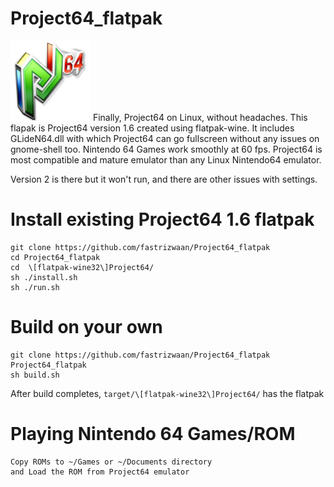 # Project64_flatpak
![](https://github.com/fastrizwaan/Project64_flatpak/blob/main/Project64_v164/icon.png)
Finally, Project64 on Linux, without headaches.
This flapak is Project64 version 1.6 created using flatpak-wine. It includes GLideN64.dll with which Project64 can go fullscreen without any issues on gnome-shell too.
Nintendo 64 Games work smoothly at 60 fps. 
Project64 is most compatible and mature emulator than any Linux Nintendo64 emulator.

Version 2 is there but it won't run, and there are other issues with settings.

# Install existing Project64 1.6 flatpak
```
git clone https://github.com/fastrizwaan/Project64_flatpak
cd Project64_flatpak
cd  \[flatpak-wine32\]Project64/
sh ./install.sh 
sh ./run.sh
```
# Build on your own
```
git clone https://github.com/fastrizwaan/Project64_flatpak
Project64_flatpak
sh build.sh
```
After build completes, `target/\[flatpak-wine32\]Project64/` has the flatpak

# Playing Nintendo 64 Games/ROM
```
Copy ROMs to ~/Games or ~/Documents directory
and Load the ROM from Project64 emulator
```
